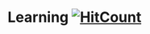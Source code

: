 # Learning [![HitCount](http://hits.dwyl.com/Ozi97/Learning.svg)](http://hits.dwyl.com/Ozi97/Learning)
